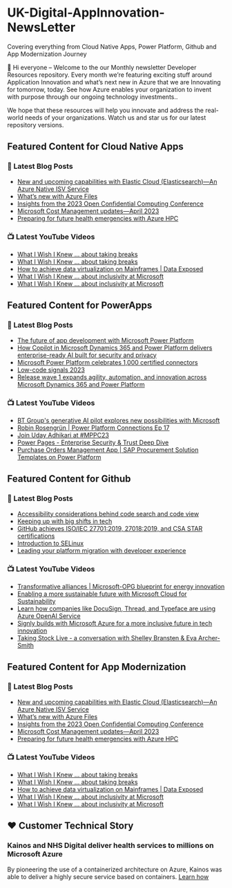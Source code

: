# UK-Digital-AppInnovation-NewsLetter

Covering everything from Cloud Native Apps, Power Platform, Github and App Modernization Journey

👋 Hi everyone – Welcome to the our Monthly newsletter Developer Resources repository. Every month we’re featuring exciting stuff around Application Innovation and what’s next new in Azure that we are Innovating for tomorrow, today. See how Azure enables your organization to invent with purpose through our ongoing technology investments..


We hope that these resources will help you innovate and address the real-world needs of your organizations. Watch us and star us for our latest repository versions.

## Featured Content for Cloud Native Apps


### 📝 Latest Blog Posts

    
<!-- BLOGCNA:START -->
- [New and upcoming capabilities with Elastic Cloud (Elasticsearch)—An Azure Native ISV Service](https://azure.microsoft.com/blog/new-and-upcoming-capabilities-with-elastic-cloud-elasticsearch-an-azure-native-isv-service/)
- [What’s new with Azure Files](https://azure.microsoft.com/blog/what-s-new-with-azure-files/)
- [Insights from the 2023 Open Confidential Computing Conference](https://azure.microsoft.com/blog/insights-from-the-2023-open-confidential-computing-conference/)
- [Microsoft Cost Management updates—April 2023](https://azure.microsoft.com/blog/microsoft-cost-management-updates-april-2023/)
- [Preparing for future health emergencies with Azure HPC ](https://azure.microsoft.com/blog/preparing-for-future-health-emergencies-with-azure-hpc/)
<!-- BLOGCNA:END -->

### 📺 Latest YouTube Videos

 
<!-- YOUTUBECNA:START -->
- [What I Wish I Knew ... about taking breaks](https://www.youtube.com/watch?v=QN5963TaXu8)
- [What I Wish I Knew ... about taking breaks](https://www.youtube.com/watch?v=X5NKqp2VGq8)
- [How to achieve data virtualization on Mainframes | Data Exposed](https://www.youtube.com/watch?v=hsBpQ3zvYM8)
- [What I Wish I Knew ... about inclusivity at Microsoft](https://www.youtube.com/watch?v=bMLYFoBCxRg)
- [What I Wish I Knew ... about inclusivity at Microsoft](https://www.youtube.com/watch?v=2Ayz-EvtHTY)
<!-- YOUTUBECNA:END -->

##  Featured Content for PowerApps
### 📝 Latest Blog Posts
<!-- BLOGPOWER:START -->
- [The future of app development with Microsoft Power Platform](https://cloudblogs.microsoft.com/powerplatform/2023/05/23/the-future-of-app-development-with-microsoft-power-platform/)
- [How Copilot in Microsoft Dynamics 365 and Power Platform delivers enterprise-ready AI built for security and privacy](https://cloudblogs.microsoft.com/dynamics365/bdm/2023/05/12/how-copilot-in-microsoft-dynamics-365-and-power-platform-delivers-enterprise-ready-ai-built-for-security-and-privacy/)
- [Microsoft Power Platform celebrates 1,000 certified connectors](https://cloudblogs.microsoft.com/powerplatform/2023/05/11/microsoft-power-platform-celebrates-1000-certified-connectors/)
- [Low-code signals 2023](https://cloudblogs.microsoft.com/powerplatform/2023/04/13/low-code-signals-2023/)
- [Release wave 1 expands agility, automation, and innovation across Microsoft Dynamics 365 and Power Platform](https://cloudblogs.microsoft.com/dynamics365/bdm/2023/04/04/release-wave-1-expands-agility-automation-and-innovation-across-microsoft-dynamics-365-and-power-platform/)
<!-- BLOGPOWER:END -->
 ### 📺 Latest YouTube Videos
    
<!-- YOUTUBEPOWER:START -->
- [BT Group&#39;s generative AI pilot explores new possibilities with Microsoft](https://www.youtube.com/watch?v=_kMtoFkXwUo)
- [Robin Rosengrün | Power Platform Connections Ep 17](https://www.youtube.com/watch?v=ewwsMT1DT_A)
- [Join Uday Adhikari at #MPPC23](https://www.youtube.com/watch?v=1dw3jgOKPDs)
- [Power Pages - Enterprise Security &amp; Trust Deep Dive](https://www.youtube.com/watch?v=jU-VCI2g8fo)
- [Purchase Orders Management App | SAP Procurement Solution Templates on Power Platform](https://www.youtube.com/watch?v=cmHWhALIRsY)
<!-- YOUTUBEPOWER:END -->

##  Featured Content for Github
### 📝 Latest Blog Posts
<!-- BLOGGITHUB:START -->
- [Accessibility considerations behind code search and code view](https://github.blog/2023-07-06-accessibility-considerations-behind-code-search-and-code-view/)
- [Keeping up with big shifts in tech](https://github.blog/2023-07-06-keeping-up-with-big-shifts-in-tech/)
- [GitHub achieves ISO/IEC 27701:2019, 27018:2019, and CSA STAR certifications](https://github.blog/2023-07-05-github-achieves-iso-iec-277012019-270182019-and-csa-star-certifications/)
- [Introduction to SELinux](https://github.blog/2023-07-05-introduction-to-selinux/)
- [Leading your platform migration with developer experience](https://github.blog/2023-07-03-leading-your-platform-migration-with-developer-experience/)
<!-- BLOGGITHUB:END -->
### 📺 Latest YouTube Videos
<!-- YOUTUBEGITHUB:START -->
- [Transformative alliances | Microsoft-OPG blueprint for energy innovation](https://www.youtube.com/watch?v=i0sL5bX2YSQ)
- [Enabling a more sustainable future with Microsoft Cloud for Sustainability](https://www.youtube.com/watch?v=hQBd827JM_o)
- [Learn how companies like DocuSign, Thread, and Typeface are using Azure OpenAI Service](https://www.youtube.com/watch?v=ivFHCYF3-FY)
- [Signly builds with Microsoft Azure for a more inclusive future in tech innovation](https://www.youtube.com/watch?v=srpGYLZcUCc)
- [Taking Stock Live - a conversation with Shelley Bransten &amp; Eva Archer-Smith](https://www.youtube.com/watch?v=3z3yJLTc_0o)
<!-- YOUTUBEGITHUB:END -->
##  Featured Content for App Modernization
### 📝 Latest Blog Posts
<!-- BLOGAPPMOD:START -->
- [New and upcoming capabilities with Elastic Cloud (Elasticsearch)—An Azure Native ISV Service](https://azure.microsoft.com/blog/new-and-upcoming-capabilities-with-elastic-cloud-elasticsearch-an-azure-native-isv-service/)
- [What’s new with Azure Files](https://azure.microsoft.com/blog/what-s-new-with-azure-files/)
- [Insights from the 2023 Open Confidential Computing Conference](https://azure.microsoft.com/blog/insights-from-the-2023-open-confidential-computing-conference/)
- [Microsoft Cost Management updates—April 2023](https://azure.microsoft.com/blog/microsoft-cost-management-updates-april-2023/)
- [Preparing for future health emergencies with Azure HPC ](https://azure.microsoft.com/blog/preparing-for-future-health-emergencies-with-azure-hpc/)
<!-- BLOGAPPMOD:END -->
### 📺 Latest YouTube Videos
<!-- YOUTUBEAPPMOD:START -->
- [What I Wish I Knew ... about taking breaks](https://www.youtube.com/watch?v=QN5963TaXu8)
- [What I Wish I Knew ... about taking breaks](https://www.youtube.com/watch?v=X5NKqp2VGq8)
- [How to achieve data virtualization on Mainframes | Data Exposed](https://www.youtube.com/watch?v=hsBpQ3zvYM8)
- [What I Wish I Knew ... about inclusivity at Microsoft](https://www.youtube.com/watch?v=bMLYFoBCxRg)
- [What I Wish I Knew ... about inclusivity at Microsoft](https://www.youtube.com/watch?v=2Ayz-EvtHTY)
<!-- YOUTUBEAPPMOD:END -->


## ♥️ Customer Technical Story 

### Kainos and NHS Digital deliver health services to millions on Microsoft Azure

By pioneering the use of a containerized architecture on Azure, Kainos was able to deliver a highly secure service based on containers. [Learn how](https://customers.microsoft.com/en-us/story/1368348549535774520-kainos-and-nhs-digital-deliver-health-services-to-millions-on-microsoft-azure)

